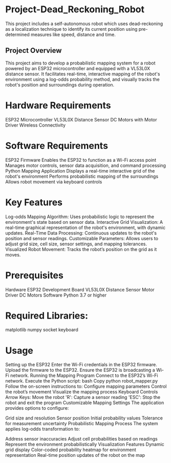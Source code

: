 # Project-Dead_Reckoning_Robot
This project includes a self-autonomous robot which uses dead-reckoning as a localization technique to identify its current position using pre-determined measures like speed, distance and time.

## Project Overview
This project aims to develop a probabilistic mapping system for a robot powered by an ESP32 microcontroller and equipped with a VL53L0X distance sensor. It facilitates real-time, interactive mapping of the robot's environment using a log-odds probability method, and visually tracks the robot's position and surroundings during operation.

# Hardware Requirements
ESP32 Microcontroller
VL53L0X Distance Sensor
DC Motors with Motor Driver
Wireless Connectivity

# Software Requirements
ESP32 Firmware
Enables the ESP32 to function as a Wi-Fi access point
Manages motor controls, sensor data acquisition, and command processing
Python Mapping Application
Displays a real-time interactive grid of the robot's environment
Performs probabilistic mapping of the surroundings
Allows robot movement via keyboard controls

# Key Features
Log-odds Mapping Algorithm: Uses probabilistic logic to represent the environment's state based on sensor data.
Interactive Grid Visualization: A real-time graphical representation of the robot's environment, with dynamic updates.
Real-Time Data Processing: Continuous updates to the robot's position and sensor readings.
Customizable Parameters: Allows users to adjust grid size, cell size, sensor settings, and mapping tolerances.
Visualized Robot Movement: Tracks the robot’s position on the grid as it moves.

# Prerequisites
Hardware
ESP32 Development Board
VL53L0X Distance Sensor
Motor Driver
DC Motors
Software
Python 3.7 or higher

# Required Libraries:
matplotlib
numpy
socket
keyboard

# Usage
Setting up the ESP32
Enter the Wi-Fi credentials in the ESP32 firmware.
Upload the firmware to the ESP32.
Ensure the ESP32 is broadcasting a Wi-Fi network.
Running the Mapping Program
Connect to the ESP32’s Wi-Fi network.
Execute the Python script:
bash
Copy
python robot_mapper.py
Follow the on-screen instructions to:
Configure mapping parameters
Control the robot’s movement
Visualize the mapping process
Keyboard Controls
Arrow Keys: Move the robot
'R': Capture a sensor reading
'ESC': Stop the robot and exit the program
Customizable Mapping Settings
The application provides options to configure:

Grid size and resolution
Sensor position
Initial probability values
Tolerance for measurement uncertainty
Probabilistic Mapping Process
The system applies log-odds transformation to:

Address sensor inaccuracies
Adjust cell probabilities based on readings
Represent the environment probabilistically
Visualization Features
Dynamic grid display
Color-coded probability heatmap for environment representation
Real-time position updates of the robot on the map
